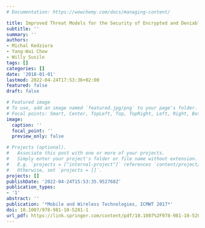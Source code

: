 ```yaml
---
# Documentation: https://wowchemy.com/docs/managing-content/

title: Improved Threat Models for the Security of Encrypted and Deniable File Systems
subtitle: ''
summary: ''
authors:
- Michal Kedziora
- Yang-Wai Chow
- Willy Susilo
tags: []
categories: []
date: '2018-01-01'
lastmod: 2022-04-24T17:53:36+02:00
featured: false
draft: false

# Featured image
# To use, add an image named `featured.jpg/png` to your page's folder.
# Focal points: Smart, Center, TopLeft, Top, TopRight, Left, Right, BottomLeft, Bottom, BottomRight.
image:
  caption: ''
  focal_point: ''
  preview_only: false

# Projects (optional).
#   Associate this post with one or more of your projects.
#   Simply enter your project's folder or file name without extension.
#   E.g. `projects = ["internal-project"]` references `content/project/deep-learning/index.md`.
#   Otherwise, set `projects = []`.
projects: []
publishDate: '2022-04-24T15:53:35.952768Z'
publication_types:
- '1'
abstract: ''
publication: '*Mobile and Wireless Technologies, ICMWT 2017*'
doi: 10.1007/978-981-10-5281-1
url_pdf: https://link.springer.com/content/pdf/10.1007%2F978-981-10-5281-1_24.pdf
---
```


